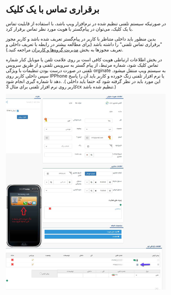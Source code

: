 # برقراری تماس با یک کلیک  

در صورتیکه سیستم تلفنی تنظیم شده در نرم‌افزار ویپ باشد، با استفاده از قابلیت تماس با یک کلیک، می‌توان در پیام‌گستر با هویت مورد نظر تماس برقرار کرد. 

بدین منظور باید داخلی متناظر با کاربر در پیام‌گستر تعریف شده باشد  و کاربر مجوز "برقراری تماس تلفنی" را داشته باشد (برای مطالعه بیشتر در رابطه با تعریف داخلی و تعریف مجوزها به بخش [مدیریت گروه‌ها و کاربران](https://github.com/1stco/PayamGostarDocs/blob/master/Help/Settings/Manage-groups-and-users/Manage-groups-and-users.md) مراجعه کنید.).

در بخش اطلاعات ارتباطی هویت کافی است بر روی علامت تلفن یا موبایل کنار شماره تماس کلیک شود، شماره مرتبط، از پیام گستر به سرویس تلفنی و از طریق سرویس تلفنی در صورت درست بودن تنظیمات با ویژگی orginate به سیستم ویپ منتقل میشود. سپس داخلی کاربر روی IPPhone یا نرم افزار تلفنی زنگ خورده و کاربر باید آن را پاسخ دهد تا شماره گیری انجام شود. .( این مورد باید در نظر گرفته شود که حتما باید داخلی کاربر روی نرم افزار تلفنی برای مثال  3cx تنظیم شده باشد.)

![](Clicktocall.jpg)

